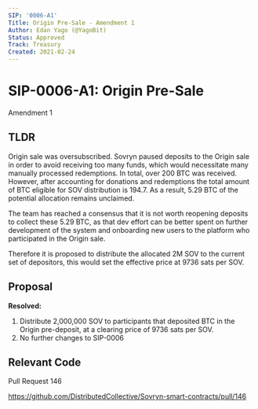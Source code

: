 ```yaml
---
SIP: '0006-A1'
Title: Origin Pre-Sale - Amendment 1
Author: Edan Yago (@YagoBit)
Status: Approved
Track: Treasury
Created: 2021-02-24
---
```


# SIP-0006-A1: Origin Pre-Sale

Amendment 1

## TLDR

Origin sale was oversubscribed. Sovryn paused deposits to the Origin sale in order to avoid receiving too many funds, which would necessitate many manually processed redemptions. In total, over 200 BTC was received. However, after accounting for donations and redemptions the total amount of BTC eligible for SOV distribution is 194.7. As a result, 5.29 BTC of the potential allocation remains unclaimed.

The team has reached a consensus that it is not worth reopening deposits to collect these 5.29 BTC, as that dev effort can be better spent on further development of the system and onboarding new users to the platform who participated in the Origin sale.

Therefore it is proposed to distribute the allocated 2M SOV to the current set of depositors, this would set the effective price at 9736 sats per SOV.

## Proposal

**Resolved:**

1. Distribute 2,000,000 SOV to participants that deposited BTC in the Origin pre-deposit, at a clearing price of 9736 sats per SOV.
2. No further changes to SIP-0006

## Relevant Code

Pull Request 146

https://github.com/DistributedCollective/Sovryn-smart-contracts/pull/146
